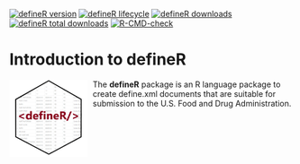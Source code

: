 <!-- badges: start -->

[![defineR version](https://www.r-pkg.org/badges/version/defineR)](https://cran.r-project.org/package=defineR)
[![defineR lifecycle](https://img.shields.io/badge/lifecycle-maturing-blue.svg)](https://cran.r-project.org/package=defineR)
[![defineR downloads](https://cranlogs.r-pkg.org/badges/defineR)](https://cran.r-project.org/package=defineR)
[![defineR total downloads](https://cranlogs.r-pkg.org/badges/grand-total/defineR)](https://cran.r-project.org/package=defineR)
[![R-CMD-check](https://github.com/dbosak01/defineR/workflows/R-CMD-check/badge.svg)](https://github.com/dbosak01/defineR/actions)

<!-- badges: end -->

# Introduction to **defineR**
<img src="man/images/defineRe.png" align="left" height="138" style="margin-right:10px;"/>

The **defineR** package is an R language package to create define.xml documents
that are suitable for submission to the U.S. Food and Drug Administration.

